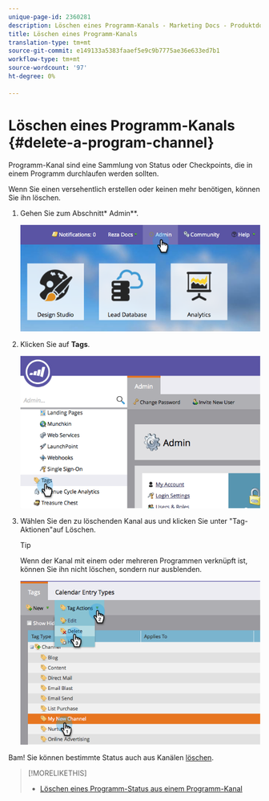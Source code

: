 ```yaml
---
unique-page-id: 2360281
description: Löschen eines Programm-Kanals - Marketing Docs - Produktdokumentation
title: Löschen eines Programm-Kanals
translation-type: tm+mt
source-git-commit: e149133a5383faaef5e9c9b7775ae36e633ed7b1
workflow-type: tm+mt
source-wordcount: '97'
ht-degree: 0%

---
```



# Löschen eines Programm-Kanals {#delete-a-program-channel}

Programm-Kanal sind eine Sammlung von Status oder Checkpoints, die in einem Programm durchlaufen werden sollten.

Wenn Sie einen versehentlich erstellen oder keinen mehr benötigen, können Sie ihn löschen.

1. Gehen Sie zum Abschnitt* Admin**.

   ![](assets/image2014-9-24-16-3a6-3a41.png)

1. Klicken Sie auf **Tags**.

   ![](assets/image2014-9-24-16-3a7-3a33.png)

1. Wählen Sie den zu löschenden Kanal aus und klicken Sie unter &quot;Tag-Aktionen&quot;auf Löschen.

   >[!TIP]
   >
   >Wenn der Kanal mit einem oder mehreren Programmen verknüpft ist, können Sie ihn nicht löschen, sondern nur ausblenden.

   ![](assets/image2014-9-24-16-3a10-3a59.png)

Bam! Sie können bestimmte Status auch aus Kanälen [löschen](delete-a-program-status-from-a-program-channel.md).

>[!MORELIKETHIS]
>
>* [Löschen eines Programm-Status aus einem Programm-Kanal](delete-a-program-status-from-a-program-channel.md)

>



